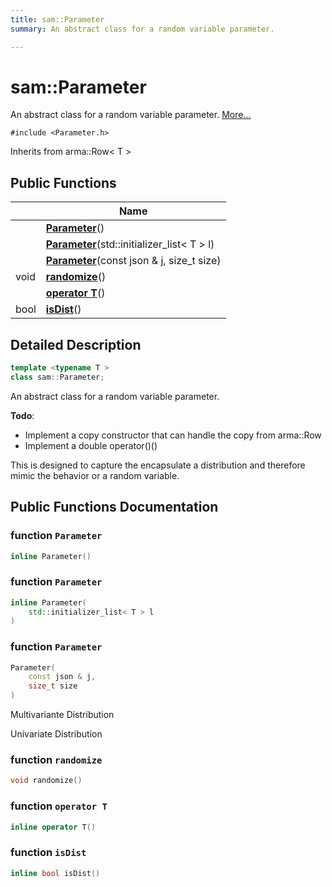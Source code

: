 ```yaml
---
title: sam::Parameter
summary: An abstract class for a random variable parameter.  

---
```


# sam::Parameter




An abstract class for a random variable parameter.  [More...](#detailed-description)


`#include <Parameter.h>`


Inherits from arma::Row< T >











## Public Functions

|                | Name           |
| -------------- | -------------- |
|  | **[Parameter](/doxygen/Classes/classsam_1_1_parameter/#function-parameter)**()  |
|  | **[Parameter](/doxygen/Classes/classsam_1_1_parameter/#function-parameter)**(std::initializer_list< T > l)  |
|  | **[Parameter](/doxygen/Classes/classsam_1_1_parameter/#function-parameter)**(const json & j, size_t size)  |
| void | **[randomize](/doxygen/Classes/classsam_1_1_parameter/#function-randomize)**()  |
|  | **[operator T](/doxygen/Classes/classsam_1_1_parameter/#function-operator-t)**()  |
| bool | **[isDist](/doxygen/Classes/classsam_1_1_parameter/#function-isdist)**()  |








## Detailed Description

```cpp
template <typename T >
class sam::Parameter;
```

An abstract class for a random variable parameter. 















**Todo**: 

  * Implement a copy constructor that can handle the copy from arma::Row<T> 
  * Implement a double operator()() 












This is designed to capture the encapsulate a distribution and therefore mimic the behavior or a random variable.









## Public Functions Documentation

### function `Parameter`

```cpp
inline Parameter()
```





























### function `Parameter`

```cpp
inline Parameter(
    std::initializer_list< T > l
)
```





























### function `Parameter`

```cpp
Parameter(
    const json & j,
    size_t size
)
```




























Multivariante Distribution

Univariate Distribution

### function `randomize`

```cpp
void randomize()
```





























### function `operator T`

```cpp
inline operator T()
```





























### function `isDist`

```cpp
inline bool isDist()
```



































